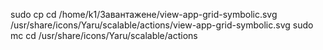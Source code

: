 sudo cp cd /home/k1/Завантажене/view-app-grid-symbolic.svg /usr/share/icons/Yaru/scalable/actions/view-app-grid-symbolic.svg
sudo mc cd /usr/share/icons/Yaru/scalable/actions
